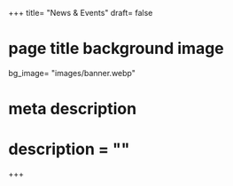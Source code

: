 +++
title= "News & Events"
draft= false
# page title background image
bg_image= "images/banner.webp"
# meta description
# description = ""
+++